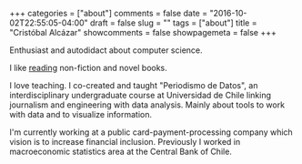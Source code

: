 +++
categories = ["about"]
comments = false
date = "2016-10-02T22:55:05-04:00"
draft = false
slug = ""
tags = ["about"]
title = "Cristóbal Alcázar"
showcomments = false
showpagemeta = false
+++


Enthusiast and autodidact about computer science.

I like [reading](https://www.goodreads.com/alkzar90) non-fiction and novel books.

I love teaching. I co-created and taught "Periodismo de Datos", an interdisciplinary undergraduate course at Universidad de Chile linking journalism and engineering with data analysis. Mainly about tools to work with data and to visualize information.

I'm currently working at a public card-payment-processing company which vision is to increase financial inclusion. Previously I worked in macroeconomic statistics area at the Central Bank of Chile.